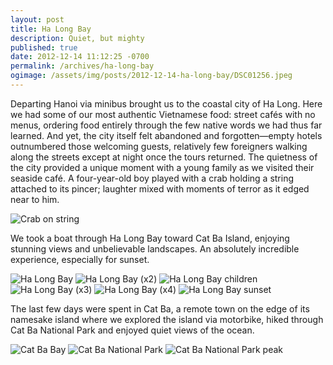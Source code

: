 ```yaml
---
layout: post
title: Ha Long Bay
description: Quiet, but mighty
published: true
date: 2012-12-14 11:12:25 -0700
permalink: /archives/ha-long-bay
ogimage: /assets/img/posts/2012-12-14-ha-long-bay/DSC01256.jpeg
---
```

Departing Hanoi via minibus brought us to the coastal city of Ha Long. Here we had some of our most authentic Vietnamese food: street cafés with no menus, ordering food entirely through the few native words we had thus far learned. And yet, the city itself felt abandoned and forgotten—empty hotels outnumbered those welcoming guests, relatively few foreigners walking along the streets except at night once the tours returned. The quietness of the city provided a unique moment with a young family as we visited their seaside café. A four-year-old boy played with a crab holding a string attached to its pincer; laughter mixed with moments of terror as it edged near to him.

![Crab on string][1]

We took a boat through Ha Long Bay toward Cat Ba Island, enjoying stunning views and unbelievable landscapes. An absolutely incredible experience, especially for sunset.

![Ha Long Bay][2]
![Ha Long Bay (x2)][3]
![Ha Long Bay children][4]
![Ha Long Bay (x3)][5]
![Ha Long Bay (x4)][6]
![Ha Long Bay sunset][7]

The last few days were spent in Cat Ba, a remote town on the edge of its namesake island where we explored the island via motorbike, hiked through Cat Ba National Park and enjoyed quiet views of the ocean.

![Cat Ba Bay][8]
![Cat Ba National Park][9]
![Cat Ba National Park peak][10]

[1]: /assets/img/posts/2012-12-14-ha-long-bay/DSC01120.jpeg
[2]: /assets/img/posts/2012-12-14-ha-long-bay/DSC01232.jpeg
[3]: /assets/img/posts/2012-12-14-ha-long-bay/DSC01236.jpeg
[4]: /assets/img/posts/2012-12-14-ha-long-bay/DSC01256.jpeg
[5]: /assets/img/posts/2012-12-14-ha-long-bay/DSC01261.jpeg
[6]: /assets/img/posts/2012-12-14-ha-long-bay/DSC01265.jpeg
[7]: /assets/img/posts/2012-12-14-ha-long-bay/DSC01303.jpeg
[8]: /assets/img/posts/2012-12-14-ha-long-bay/DSC01337.jpeg
[9]: /assets/img/posts/2012-12-14-ha-long-bay/DSC01343.jpeg
[10]: /assets/img/posts/2012-12-14-ha-long-bay/DSC01350.jpeg
